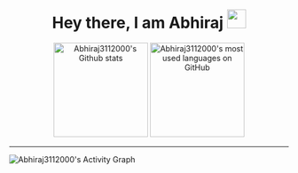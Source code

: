 
<h1 align="center"> Hey there, I am Abhiraj <img src="https://raw.githubusercontent.com/MartinHeinz/MartinHeinz/master/wave.gif" width="34px"></h1>

<p align="center">
  <img alt="Abhiraj3112000's Github stats" src="https://github-readme-stats.vercel.app/api?username=Abhiraj3112000&count_private=true&include_all_commits=true&show_icons=true&bg_color=000000&title_color=E8E500&text_color=F8F2CB&icon_color=9FD410&hide_border=true" height="170px"/>
  <img alt="Abhiraj3112000's most used languages on GitHub" src="https://github-readme-stats.vercel.app/api/top-langs/?username=Abhiraj3112000&langs_count=8&layout=compact&bg_color=000000&title_color=E8E500&text_color=F8F2CB&icon_color=9FD410&hide_border=true&hide=jupyter%20notebook,html" height="170px"/> 
</p>

<hr>

<img alt="Abhiraj3112000's Activity Graph" src="https://activity-graph.herokuapp.com/graph?username=Abhiraj3112000&bg_color=000000&color=E8E500&line=F8F2CB&point=9FD410&hide_border=true" />
